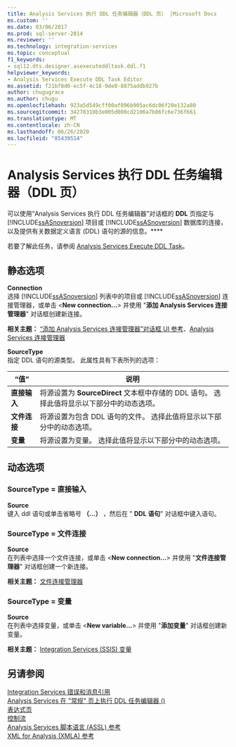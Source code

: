 ```yaml
---
title: Analysis Services 执行 DDL 任务编辑器（DDL 页） |Microsoft Docs
ms.custom: ''
ms.date: 03/06/2017
ms.prod: sql-server-2014
ms.reviewer: ''
ms.technology: integration-services
ms.topic: conceptual
f1_keywords:
- sql12.dts.designer.asexecuteddltask.ddl.f1
helpviewer_keywords:
- Analysis Services Execute DDL Task Editor
ms.assetid: f21bf8d0-ec5f-4c18-9de0-8875addb927b
author: chugugrace
ms.author: chugu
ms.openlocfilehash: 923a5d549cff00af096b905ac6dc06f20e132a80
ms.sourcegitcommit: 34278310b3e005d008cd2106a7b86fc6e736f661
ms.translationtype: MT
ms.contentlocale: zh-CN
ms.lasthandoff: 06/26/2020
ms.locfileid: "85439514"
---
```

# <a name="analysis-services-execute-ddl-task-editor-ddl-page"></a>Analysis Services 执行 DDL 任务编辑器（DDL 页）
  可以使用“Analysis Services 执行 DDL 任务编辑器”对话框的 **DDL** 页指定与 [!INCLUDE[ssASnoversion](../includes/ssasnoversion-md.md)] 项目或 [!INCLUDE[ssASnoversion](../includes/ssasnoversion-md.md)] 数据库的连接，以及提供有关数据定义语言 (DDL) 语句的源的信息。****  
  
 若要了解此任务，请参阅 [Analysis Services Execute DDL Task](control-flow/analysis-services-execute-ddl-task.md)。  
  
## <a name="static-options"></a>静态选项  
 **Connection**  
 选择 [!INCLUDE[ssASnoversion](../includes/ssasnoversion-md.md)] 列表中的项目或 [!INCLUDE[ssASnoversion](../includes/ssasnoversion-md.md)] 连接管理器，或单击 \<**New connection...**> 并使用 "**添加 Analysis Services 连接管理器**" 对话框创建新连接。  
  
 **相关主题：** [“添加 Analysis Services 连接管理器”对话框 UI 参考](connection-manager/add-analysis-services-connection-manager-dialog-box-ui-reference.md)、[Analysis Services 连接管理器](connection-manager/analysis-services-connection-manager.md)  
  
 **SourceType**  
 指定 DDL 语句的源类型。 此属性具有下表所列的选项：  
  
|“值”|说明|  
|-----------|-----------------|  
|**直接输入**|将源设置为 **SourceDirect** 文本框中存储的 DDL 语句。 选择此值将显示以下部分中的动态选项。|  
|**文件连接**|将源设置为包含 DDL 语句的文件。 选择此值将显示以下部分中的动态选项。|  
|**变量**|将源设置为变量。 选择此值将显示以下部分中的动态选项。|  
  
## <a name="dynamic-options"></a>动态选项  
  
### <a name="sourcetype--direct-input"></a>SourceType = 直接输入  
 **Source**  
 键入 ddl 语句或单击省略号 **（...）** ，然后在 " **DDL 语句**" 对话框中键入语句。  
  
### <a name="sourcetype--file-connection"></a>SourceType = 文件连接  
 **Source**  
 在列表中选择一个文件连接，或单击 \<**New connection...**> 并使用 "**文件连接管理器**" 对话框创建一个新连接。  
  
 **相关主题：** [文件连接管理器](connection-manager/file-connection-manager.md)  
  
### <a name="sourcetype--variable"></a>SourceType = 变量  
 **Source**  
 在列表中选择变量，或单击 \<**New variable...**> 并使用 "**添加变量**" 对话框创建新变量。  
  
 **相关主题：** [Integration Services (SSIS) 变量](integration-services-ssis-variables.md)  
  
## <a name="see-also"></a>另请参阅  
 [Integration Services 错误和消息引用](../../2014/integration-services/integration-services-error-and-message-reference.md)   
 [Analysis Services 在 "常规" 页上执行 DDL 任务编辑器 &#40;&#41;](general-page-of-integration-services-designers-options.md)   
 [表达式页](expressions/expressions-page.md)   
 [控制流](control-flow/control-flow.md)   
 [Analysis Services 脚本语言 &#40;ASSL&#41; 参考](https://docs.microsoft.com/bi-reference/assl/analysis-services-scripting-language-assl-for-xmla)   
 [XML for Analysis (XMLA) 参考](https://docs.microsoft.com/bi-reference/xmla/xml-for-analysis-xmla-reference)  
  
  
